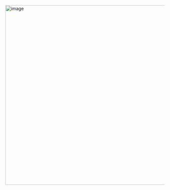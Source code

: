<img width="567" alt="image" src="https://github.com/Happyrawat15/calculator/assets/153271273/e75e4a0b-08d8-47ad-95bd-ead3f38f9fc5">
